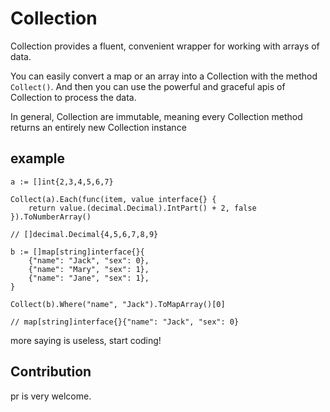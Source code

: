 # Collection

Collection provides a fluent, convenient wrapper for working with arrays of data.

You can easily convert a map or an array into a Collection with the method ```Collect()```.
And then you can use the powerful and graceful apis of Collection to process the data.

In general, Collection are immutable, meaning every Collection method returns an entirely new Collection instance

## example

```golang
a := []int{2,3,4,5,6,7}

Collect(a).Each(func(item, value interface{} {
    return value.(decimal.Decimal).IntPart() + 2, false
}).ToNumberArray()

// []decimal.Decimal{4,5,6,7,8,9}

b := []map[string]interface{}{
    {"name": "Jack", "sex": 0},
    {"name": "Mary", "sex": 1},
    {"name": "Jane", "sex": 1},
}

Collect(b).Where("name", "Jack").ToMapArray()[0]

// map[string]interface{}{"name": "Jack", "sex": 0}

``` 

more saying is useless, start coding!

## Contribution

pr is very welcome. 